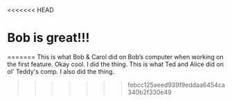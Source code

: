 <<<<<<< HEAD

# Bob is great!!!
=======
This is what Bob & Carol did on Bob’s computer when working on the first feature. Okay cool. I did the thing.
This is what Ted and Alice did on ol' Teddy's comp. I also did the thing.
>>>>>>> febcc125aeed939f9eddaa6454ca340b2f330e49
